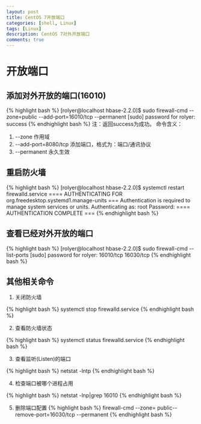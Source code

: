 ```yaml
---
layout: post
title: CentOS 7开放端口
categories: [shell, Linux]
tags: [Linux]
description: CentOS 7对外开放端口
comments: true
---
```


# 开放端口

## 添加对外开放的端口(16010)
{% highlight bash %}
[rolyer@localhost hbase-2.2.0]$ sudo firewall-cmd --zone=public --add-port=16010/tcp --permanent
[sudo] password for rolyer: 
success
{% endhighlight bash %}
注：返回success为成功。
命令含义：
1. --zone 作用域
2. --add-port=8080/tcp 添加端口，格式为：端口/通讯协议
3. --permanent 永久生效

## 重启防火墙
{% highlight bash %}
[rolyer@localhost hbase-2.2.0]$ systemctl restart firewalld.service
==== AUTHENTICATING FOR org.freedesktop.systemd1.manage-units ===
Authentication is required to manage system services or units.
Authenticating as: root
Password: 
==== AUTHENTICATION COMPLETE ===
{% endhighlight bash %}

## 查看已经对外开放的端口
{% highlight bash %}
[rolyer@localhost hbase-2.2.0]$ sudo firewall-cmd --list-ports
[sudo] password for rolyer: 
16010/tcp 16030/tcp
{% endhighlight bash %}

## 其他相关命令
1. 关闭防火墙

{% highlight bash %}
systemctl stop firewalld.service
{% endhighlight bash %}

2. 查看防火墙状态

{% highlight bash %}
systemctl status firewalld.service
{% endhighlight bash %}

3. 查看监听(Listen)的端口

{% highlight bash %}
netstat -lntp
{% endhighlight bash %}

4. 检查端口被哪个进程占用

{% highlight bash %}
netstat -lnp|grep 16010
{% endhighlight bash %}

5. 删除端口配置
{% highlight bash %}
firewall-cmd --zone= public--remove-port=16030/tcp --permanent
{% endhighlight bash %}
